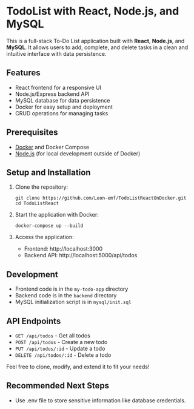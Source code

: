 # TodoList with React, Node.js, and MySQL

This is a full-stack To-Do List application built with **React**, **Node.js**, and **MySQL**. It allows users to add, complete, and delete tasks in a clean and intuitive interface with data persistence.

## Features

- React frontend for a responsive UI
- Node.js/Express backend API
- MySQL database for data persistence
- Docker for easy setup and deployment
- CRUD operations for managing tasks

## Prerequisites

- [Docker](https://www.docker.com/get-started) and Docker Compose
- [Node.js](https://nodejs.org/) (for local development outside of Docker)

## Setup and Installation

1. Clone the repository:
   ```
   git clone https://github.com/Leon-emf/TodoListReactOnDocker.git
   cd TodoListReact
   ```

2. Start the application with Docker:
   ```
   docker-compose up --build
   ```

3. Access the application:
   - Frontend: http://localhost:3000
   - Backend API: http://localhost:5000/api/todos

## Development

- Frontend code is in the `my-todo-app` directory
- Backend code is in the `backend` directory
- MySQL initialization script is in `mysql/init.sql`

## API Endpoints

- `GET /api/todos` - Get all todos
- `POST /api/todos` - Create a new todo
- `PUT /api/todos/:id` - Update a todo
- `DELETE /api/todos/:id` - Delete a todo

Feel free to clone, modify, and extend it to fit your needs!

## Recommended Next Steps
- Use .env file to store sensitive information like database credentials.
